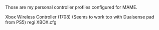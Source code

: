 Those are my personal controller profiles configured for MAME.

Xbox Wireless Controller (1708) (Seems to work too with Dualsense pad from PS5)
regi XBOX.cfg
